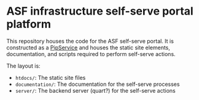 # ASF infrastructure self-serve portal platform

This repository houses the code for the ASF self-serve portal.
It is constructed as a [PipService](https://cwiki.apache.org/confluence/display/INFRA/Pipservices)
and houses the static site elements, documentation, and scripts required to perform self-serve
actions.

The layout is:

- `htdocs/`: The static site files
- `documentation/`: The documentation for the self-serve processes
- `server/`: The backend server (quart?) for the self-serve actions

